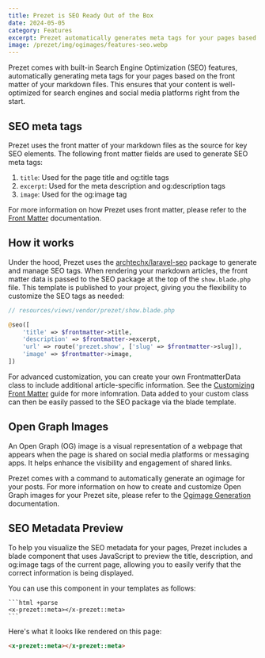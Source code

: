 ```yaml
---
title: Prezet is SEO Ready Out of the Box
date: 2024-05-05
category: Features
excerpt: Prezet automatically generates meta tags for your pages based on the front matter of your markdown files.
image: /prezet/img/ogimages/features-seo.webp
---
```


Prezet comes with built-in Search Engine Optimization (SEO) features, automatically generating meta tags for your pages based on the front matter of your markdown files. This ensures that your content is well-optimized for search engines and social media platforms right from the start.

## SEO meta tags

Prezet uses the front matter of your markdown files as the source for key SEO elements. The following front matter fields are used to generate SEO meta tags:

1. `title`: Used for the page title and og:title tags
2. `excerpt`: Used for the meta description and og:description tags
3. `image`: Used for the og:image tag

For more information on how Prezet uses front matter, please refer to the [Front Matter](frontmatter) documentation.

## How it works

Under the hood, Prezet uses the [archtechx/laravel-seo](https://github.com/archtechx/laravel-seo) package to generate and manage SEO tags. When rendering your markdown articles, the front matter data is passed to the SEO package at the top of the `show.blade.php` file. This template is published to your project, giving you the flexibility to customize the SEO tags as needed:

```php
// resources/views/vendor/prezet/show.blade.php

@seo([
    'title' => $frontmatter->title,
    'description' => $frontmatter->excerpt,
    'url' => route('prezet.show', ['slug' => $frontmatter->slug]),
    'image' => $frontmatter->image,
])
```

For advanced customization, you can create your own FrontmatterData class to include additional article-specific information. See the [Customizing Front Matter](/customize/frontmatter) guide for more infomration. Data added to your custom class can then be easily passed to the SEO package via the blade template.

## Open Graph Images

An Open Graph (OG) image is a visual representation of a webpage that appears when the page is shared on social media platforms or messaging apps. It helps enhance the visibility and engagement of shared links.

Prezet comes with a command to automatically generate an ogimage for your posts. For more information on how to create and customize Open Graph images for your Prezet site, please refer to the [Ogimage Generation](ogimage) documentation.

## SEO Metadata Preview

To help you visualize the SEO metadata for your pages, Prezet includes a blade component that uses JavaScript to preview the title, description, and og:image tags of the current page, allowing you to easily verify that the correct information is being displayed.

You can use this component in your templates as follows:

    ```html +parse
    <x-prezet::meta></x-prezet::meta>
    ```

Here's what it looks like rendered on this page:

```html +parse
<x-prezet::meta></x-prezet::meta>
```
